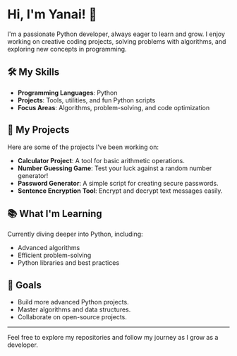 # Hi, I'm Yanai! 👋  

I'm a passionate Python developer, always eager to learn and grow. I enjoy working on creative coding projects, solving problems with algorithms, and exploring new concepts in programming.  

## 🛠️ My Skills
- **Programming Languages**: Python  
- **Projects**: Tools, utilities, and fun Python scripts  
- **Focus Areas**: Algorithms, problem-solving, and code optimization  

## 🚀 My Projects
Here are some of the projects I've been working on:
- **Calculator Project**: A tool for basic arithmetic operations.  
- **Number Guessing Game**: Test your luck against a random number generator!  
- **Password Generator**: A simple script for creating secure passwords.  
- **Sentence Encryption Tool**: Encrypt and decrypt text messages easily.  

## 📚 What I'm Learning
Currently diving deeper into Python, including:
- Advanced algorithms  
- Efficient problem-solving  
- Python libraries and best practices  

## 🎯 Goals
- Build more advanced Python projects.  
- Master algorithms and data structures.  
- Collaborate on open-source projects.  

---

Feel free to explore my repositories and follow my journey as I grow as a developer. 
